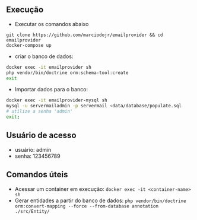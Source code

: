 ## Execução

- Executar os comandos abaixo
```
git clone https://github.com/marciodojr/emailprovider && cd emailprovider
docker-compose up
```

- criar o banco de dados:
```sh
docker exec -it emailprovider sh
php vendor/bin/doctrine orm:schema-tool:create
exit
```

- Importar dados para o banco:
```sh
docker exec -it emailprovider-mysql sh
mysql -u servermailadmin -p servermail <data/database/populate.sql
# utilize a senha 'admin'
exit;
```

## Usuário de acesso
- usuário: admin
- senha: 123456789

## Comandos úteis
- Acessar um container em execução: `docker exec -it <container-name> sh`
- Gerar entidades a partir do banco de dados: `php vendor/bin/doctrine orm:convert-mapping --force --from-database annotation ./src/Entity/`